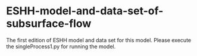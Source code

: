 # ESHH-model-and-data-set-of-subsurface-flow
The first edition of ESHH model and data set for this model. 
Please execute the singleProcess1.py for running the model.
